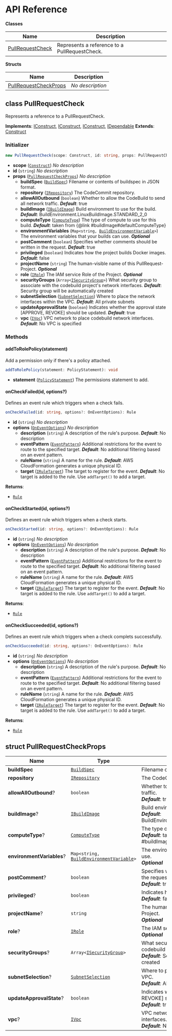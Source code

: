 # API Reference

**Classes**

Name|Description
----|-----------
[PullRequestCheck](#cloudcomponents-cdk-pull-request-check-pullrequestcheck)|Represents a reference to a PullRequestCheck.


**Structs**

Name|Description
----|-----------
[PullRequestCheckProps](#cloudcomponents-cdk-pull-request-check-pullrequestcheckprops)|*No description*



## class PullRequestCheck  <a id="cloudcomponents-cdk-pull-request-check-pullrequestcheck"></a>

Represents a reference to a PullRequestCheck.

__Implements__: [IConstruct](#constructs-iconstruct), [IConstruct](#aws-cdk-core-iconstruct), [IConstruct](#constructs-iconstruct), [IDependable](#aws-cdk-core-idependable)
__Extends__: [Construct](#aws-cdk-core-construct)

### Initializer




```ts
new PullRequestCheck(scope: Construct, id: string, props: PullRequestCheckProps)
```

* **scope** (<code>[Construct](#aws-cdk-core-construct)</code>)  *No description*
* **id** (<code>string</code>)  *No description*
* **props** (<code>[PullRequestCheckProps](#cloudcomponents-cdk-pull-request-check-pullrequestcheckprops)</code>)  *No description*
  * **buildSpec** (<code>[BuildSpec](#aws-cdk-aws-codebuild-buildspec)</code>)  Filename or contents of buildspec in JSON format. 
  * **repository** (<code>[IRepository](#aws-cdk-aws-codecommit-irepository)</code>)  The CodeCommit repository. 
  * **allowAllOutbound** (<code>boolean</code>)  Whether to allow the CodeBuild to send all network traffic. __*Default*__: true
  * **buildImage** (<code>[IBuildImage](#aws-cdk-aws-codebuild-ibuildimage)</code>)  Build environment to use for the build. __*Default*__: BuildEnvironment.LinuxBuildImage.STANDARD_2_0
  * **computeType** (<code>[ComputeType](#aws-cdk-aws-codebuild-computetype)</code>)  The type of compute to use for this build. __*Default*__: taken from {@link #buildImage#defaultComputeType}
  * **environmentVariables** (<code>Map<string, [BuildEnvironmentVariable](#aws-cdk-aws-codebuild-buildenvironmentvariable)></code>)  The environment variables that your builds can use. __*Optional*__
  * **postComment** (<code>boolean</code>)  Specifies whether comments should be written in the request. __*Default*__: true
  * **privileged** (<code>boolean</code>)  Indicates how the project builds Docker images. __*Default*__: false
  * **projectName** (<code>string</code>)  The human-visible name of this PullRequest-Project. __*Optional*__
  * **role** (<code>[IRole](#aws-cdk-aws-iam-irole)</code>)  The IAM service Role of the Project. __*Optional*__
  * **securityGroups** (<code>Array<[ISecurityGroup](#aws-cdk-aws-ec2-isecuritygroup)></code>)  What security group to associate with the codebuild project's network interfaces. __*Default*__: Security group will be automatically created
  * **subnetSelection** (<code>[SubnetSelection](#aws-cdk-aws-ec2-subnetselection)</code>)  Where to place the network interfaces within the VPC. __*Default*__: All private subnets
  * **updateApprovalState** (<code>boolean</code>)  Indicates whether the approval state [APPROVE, REVOKE] should be updated. __*Default*__: true
  * **vpc** (<code>[IVpc](#aws-cdk-aws-ec2-ivpc)</code>)  VPC network to place codebuild network interfaces. __*Default*__: No VPC is specified


### Methods


#### addToRolePolicy(statement) <a id="cloudcomponents-cdk-pull-request-check-pullrequestcheck-addtorolepolicy"></a>

Add a permission only if there's a policy attached.

```ts
addToRolePolicy(statement: PolicyStatement): void
```

* **statement** (<code>[PolicyStatement](#aws-cdk-aws-iam-policystatement)</code>)  The permissions statement to add.




#### onCheckFailed(id, options?) <a id="cloudcomponents-cdk-pull-request-check-pullrequestcheck-oncheckfailed"></a>

Defines an event rule which triggers when a check fails.

```ts
onCheckFailed(id: string, options?: OnEventOptions): Rule
```

* **id** (<code>string</code>)  *No description*
* **options** (<code>[OnEventOptions](#aws-cdk-aws-events-oneventoptions)</code>)  *No description*
  * **description** (<code>string</code>)  A description of the rule's purpose. __*Default*__: No description
  * **eventPattern** (<code>[EventPattern](#aws-cdk-aws-events-eventpattern)</code>)  Additional restrictions for the event to route to the specified target. __*Default*__: No additional filtering based on an event pattern.
  * **ruleName** (<code>string</code>)  A name for the rule. __*Default*__: AWS CloudFormation generates a unique physical ID.
  * **target** (<code>[IRuleTarget](#aws-cdk-aws-events-iruletarget)</code>)  The target to register for the event. __*Default*__: No target is added to the rule. Use `addTarget()` to add a target.

__Returns__:
* <code>[Rule](#aws-cdk-aws-events-rule)</code>

#### onCheckStarted(id, options?) <a id="cloudcomponents-cdk-pull-request-check-pullrequestcheck-oncheckstarted"></a>

Defines an event rule which triggers when a check starts.

```ts
onCheckStarted(id: string, options?: OnEventOptions): Rule
```

* **id** (<code>string</code>)  *No description*
* **options** (<code>[OnEventOptions](#aws-cdk-aws-events-oneventoptions)</code>)  *No description*
  * **description** (<code>string</code>)  A description of the rule's purpose. __*Default*__: No description
  * **eventPattern** (<code>[EventPattern](#aws-cdk-aws-events-eventpattern)</code>)  Additional restrictions for the event to route to the specified target. __*Default*__: No additional filtering based on an event pattern.
  * **ruleName** (<code>string</code>)  A name for the rule. __*Default*__: AWS CloudFormation generates a unique physical ID.
  * **target** (<code>[IRuleTarget](#aws-cdk-aws-events-iruletarget)</code>)  The target to register for the event. __*Default*__: No target is added to the rule. Use `addTarget()` to add a target.

__Returns__:
* <code>[Rule](#aws-cdk-aws-events-rule)</code>

#### onCheckSucceeded(id, options?) <a id="cloudcomponents-cdk-pull-request-check-pullrequestcheck-onchecksucceeded"></a>

Defines an event rule which triggers when a check complets successfully.

```ts
onCheckSucceeded(id: string, options?: OnEventOptions): Rule
```

* **id** (<code>string</code>)  *No description*
* **options** (<code>[OnEventOptions](#aws-cdk-aws-events-oneventoptions)</code>)  *No description*
  * **description** (<code>string</code>)  A description of the rule's purpose. __*Default*__: No description
  * **eventPattern** (<code>[EventPattern](#aws-cdk-aws-events-eventpattern)</code>)  Additional restrictions for the event to route to the specified target. __*Default*__: No additional filtering based on an event pattern.
  * **ruleName** (<code>string</code>)  A name for the rule. __*Default*__: AWS CloudFormation generates a unique physical ID.
  * **target** (<code>[IRuleTarget](#aws-cdk-aws-events-iruletarget)</code>)  The target to register for the event. __*Default*__: No target is added to the rule. Use `addTarget()` to add a target.

__Returns__:
* <code>[Rule](#aws-cdk-aws-events-rule)</code>



## struct PullRequestCheckProps  <a id="cloudcomponents-cdk-pull-request-check-pullrequestcheckprops"></a>






Name | Type | Description 
-----|------|-------------
**buildSpec** | <code>[BuildSpec](#aws-cdk-aws-codebuild-buildspec)</code> | Filename or contents of buildspec in JSON format.
**repository** | <code>[IRepository](#aws-cdk-aws-codecommit-irepository)</code> | The CodeCommit repository.
**allowAllOutbound**? | <code>boolean</code> | Whether to allow the CodeBuild to send all network traffic.<br/>__*Default*__: true
**buildImage**? | <code>[IBuildImage](#aws-cdk-aws-codebuild-ibuildimage)</code> | Build environment to use for the build.<br/>__*Default*__: BuildEnvironment.LinuxBuildImage.STANDARD_2_0
**computeType**? | <code>[ComputeType](#aws-cdk-aws-codebuild-computetype)</code> | The type of compute to use for this build.<br/>__*Default*__: taken from {@link #buildImage#defaultComputeType}
**environmentVariables**? | <code>Map<string, [BuildEnvironmentVariable](#aws-cdk-aws-codebuild-buildenvironmentvariable)></code> | The environment variables that your builds can use.<br/>__*Optional*__
**postComment**? | <code>boolean</code> | Specifies whether comments should be written in the request.<br/>__*Default*__: true
**privileged**? | <code>boolean</code> | Indicates how the project builds Docker images.<br/>__*Default*__: false
**projectName**? | <code>string</code> | The human-visible name of this PullRequest-Project.<br/>__*Optional*__
**role**? | <code>[IRole](#aws-cdk-aws-iam-irole)</code> | The IAM service Role of the Project.<br/>__*Optional*__
**securityGroups**? | <code>Array<[ISecurityGroup](#aws-cdk-aws-ec2-isecuritygroup)></code> | What security group to associate with the codebuild project's network interfaces.<br/>__*Default*__: Security group will be automatically created
**subnetSelection**? | <code>[SubnetSelection](#aws-cdk-aws-ec2-subnetselection)</code> | Where to place the network interfaces within the VPC.<br/>__*Default*__: All private subnets
**updateApprovalState**? | <code>boolean</code> | Indicates whether the approval state [APPROVE, REVOKE] should be updated.<br/>__*Default*__: true
**vpc**? | <code>[IVpc](#aws-cdk-aws-ec2-ivpc)</code> | VPC network to place codebuild network interfaces.<br/>__*Default*__: No VPC is specified



